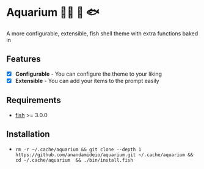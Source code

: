 # Aquarium 🫧🐡 🐠 🐟
A more configurable, extensible, fish shell theme with extra functions baked in

## Features
- [x] **Configurable** - You can configure the theme to your liking
- [x] **Extensible** - You can add your items to the prompt easily

## Requirements
- [fish](https://fishshell.com/) >= 3.0.0

## Installation
 - `rm -r ~/.cache/aquarium && git clone --depth 1 https://github.com/anandamideio/aquarium.git ~/.cache/aquarium && cd ~/.cache/aquarium  && ./bin/install.fish `

